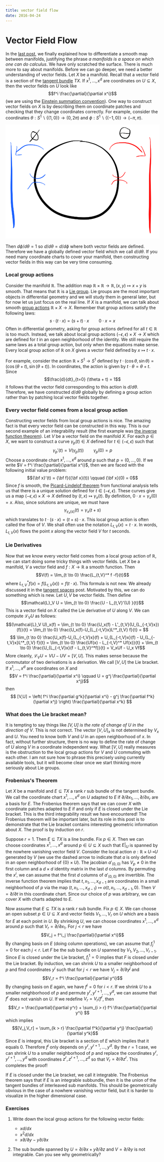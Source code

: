 ```yaml
---
title: vector field flow
date: 2016-04-24
---
```


# Vector Field Flow

In the [last post](2016-03-27-thejacobianmatrix.html), we finally explained how to 
differentiate a smooth map between manifolds, justifying the phrase *a manifolds is a 
space on which one can do calculus*. We have only scratched the surface. There is much 
more to say about manifolds. Before we can go deeper, we need a better understanding 
of vector fields. Let $X$ be a manifold. Recall that a vector field is a section of 
the [tangent bundle](2016-02-28-thetangentbundle.html) $TX$. If $x^1,\dots,x^d$ are 
coordinates on $U \subseteq X$, then the vector fields on $U$ look like
$$f^i \frac{\partial}{\partial x^i}$$
(we are using the [Einstein summation 
convention](https://en.wikipedia.org/wiki/Einstein_notation)). One way to construct 
vector fields on $X$ is by describing them on coordinate patches and checking that 
they change coordinates correctly. For example, consider the coordinates $\theta : S^1 
\backslash \{ (1,0) \} \to (0,2 \pi)$ and $\phi : S^1 \backslash \{ (-1,0) \} \to 
(-\pi,\pi)$. 

![](/img/2016-04-24-circlecoordinates.PNG)

Then $d \phi / d \theta = 1$ so $d / d 
\theta = d / d \phi$ where both vector fields are defined. Therefore we have a 
globally defined vector field which we call $d / d \theta$. If you need many 
coordinate charts to cover your manifold, then constructing vector fields in this way 
can be very time consuming. 


### Local group actions

Consider the manifold $\mathbb{R}$. The addition map $\mathbb{R} \times \mathbb{R} 
\to \mathbb{R}, (x,y) \mapsto x + y$ is smooth. That means that $\mathbb{R}$ is a [Lie 
group](https://en.wikipedia.org/wiki/Lie_group). Lie groups are the most important 
objects in differential geometry and we will study them in general later, but for now 
let us just focus on the real line. If $X$ is a manifold, we can talk about smooth 
[group actions](https://en.wikipedia.org/wiki/Group_action) $\mathbb{R} \times X \to 
X$. Remember that group actions satisfy the following laws:
$$s \cdot (t \cdot x) = (s + t) \cdot x \qquad 0 \cdot x = x$$
Often in differential geometry, asking for group actions defined for all $t \in 
\mathbb{R}$ is too much. Instead, we talk about local group actions 
$(-\epsilon,\epsilon) \times X \to X$ which are defined for $t$ in an open 
neighborhood of the identity. We still require the same laws as a total group action, 
but only when the equations make sense. Every local group action of $\mathbb{R}$ on 
$X$ gives a vector field defined by $x \mapsto t \cdot x$. 

For example, consider the action $\mathbb{R} \times S^1 \to S^1$ defined by $t \cdot 
(\cos \theta, \sin \theta) = (\cos (\theta + t),\sin(\theta + t))$. In coordinates, 
the action is given by $t \cdot \theta = \theta + t$. Since
$$\frac{d}{dt}_{t=0} (\theta + t) = 1$$ it follows that the vector field 
corresponding to this action is $d/d\theta$. Therefore, we have constructed 
$d/d\theta$ globally by defining a group action rather than by patching local vector 
fields together.

### Every vector field comes from a local group action

Constructing vector fields from local group actions is nice. The amazing fact is that 
every vector field can be constructed in this way. This is our second example of an 
integrability result (the first example was [the inverse function 
theorem](2016-03-27-thejacobianmatrix.html)). Let $V$ be a vector field on the 
manifold $X$. For each $p \in X$, we want to construct a curve $\gamma_p(t) \in X$ 
defined for $t \in (-\epsilon,\epsilon)$ such that
$$\gamma_p'(t) = V(\gamma_p(t)) \qquad \gamma_p(0) = p$$
Choose a coordinate chart $x^1,\dots,x^d$ around $p$ such that $p = (0,\dots,0)$. If 
we write $V = f^i \frac{\partial}{\partial x^i}$, then we are faced with the following 
initial value problem:
$${\bf x}'(t) = {\bf f}({\bf x}(t)) \qquad {\bf x}(0) = 0$$
Since $f$ is smooth, the [Picard-Lindelof 
theorem](https://en.wikipedia.org/wiki/Picard%E2%80%93Lindel%C3%B6f_theorem) from 
functional analysis tells us that there is a unique solution defined for $t \in 
(-\epsilon,\epsilon)$. These curves give us a map $(-\epsilon,\epsilon) \times X \to 
X$ defined by $(t,x) \mapsto \gamma_x(t)$. By definition, $0 \cdot x = \gamma_x(0) = 
x$. Also, since solutions are unique, we must have 
$$\gamma_{\gamma_x(s)}(t) = \gamma_x(t+s)$$ 
which translates to $t \cdot (s \cdot x) = (t+s) \cdot x$. This local group action is 
often called the flow of $V$. We shall often use the notation $L_{t,V}(x) = t \cdot 
x$. In words, $L_{t,V}(x)$ flows the point $x$ along the vector field $V$ for $t$ 
seconds.

### Lie Derivatives

Now that we know every vector field comes from a local group action of $\mathbb{R}$, 
we can start doing some tricky things with vector fields. Let $X$ be a manifold, $V$ a 
vector field and $f : X \to \mathbb{R}$ a smooth function. Then
$$V(f) = \lim_{t \to 0} \frac{L_{t,V}^* f -f}{t}$$
where $L_{t,V}^* f(x) = f(L_{t,V}(x)) = f(t \cdot x)$. This formula is not new. We 
already discussed it in the [tangent spaces](2016-02-07-tangentspaces.html) post. 
Motivated by this, we can do something which is new. Let $U,V$ be vector fields. Then 
define 
$$\mathcal{L}_V U = \lim_{t \to 0} \frac{U - L_{t,V}'(U) }{t}$$
This is a vector field on $X$ called the Lie derivative of $U$ along $V$. We can 
compute $\mathcal{L}_V U$ as follows:
$$(\mathcal{L}_V U)_x(f) = \lim_{t \to 0} \frac{U_x(f) - L'_{t,V}(U_{L_{-t,V}x})(f)}{t} 
= \lim_{t \to 0} \frac{U_x(f)-U_{L_{-t,V}x}L^*_{t,V} f}{t} = $$
$$ \lim_{t \to 0} \frac{U_x(f)-U_{L_{-t,V}x}(f) + U_{L_{-t,V}x}(f) - 
U_{L_{-t,V}x}L^*_{t,V} f}{t} = \lim_{t \to 0} \frac{Uf(x) - L_{-t,V}^* Uf(x)}{t} + 
\lim_{t \to 0} \frac{U_{L_{-t,V}x}(f - L_{t,V}^*f)}{t} = V_xUf - U_x Vf$$
More cleanly, $\mathcal{L}_V U = VU - UV = [V,U]$. This makes sense because the 
commutator of two derivations is a derivation. We call $[V,U]$ the Lie bracket. If 
$x^1,\dots,x^d$ are coordinates on $X$ and
$$V = f^i \frac{\partial}{\partial x^i} \qquad U = g^j \frac{\partial}{\partial x^j}$$
then
$$ [V,U] = \left( f^i \frac{\partial g^k}{\partial x^i} - g^j \frac{\partial 
f^k}{\partial x^j} \right) \frac{\partial}{\partial x^k} $$

### What does the Lie bracket mean?

It is tempting to say things like *$[V,U]$ is the rate of change of $U$ in the 
direction of $V$*. This is not correct. The vector $[V,U]_x$ is not determined by 
$V_x$ and $U$. You need to know both $V$ and $U$ in an open neighborhood of $x$. 
In fact, without further structure, there is no way to define the rate of change of 
$U$ along $V$ in a coordinate independent way. What $[V,U]$ really measures is the 
obstruction to the local group actions for $V$ and $U$ commuting with each other. I am 
not sure how to phrase this precisely using currently available tools, but it will 
become clear once we start thinking more seriously about Lie groups.

### Frobenius\'s Theorem

Let $X$ be a manifold and $E \subseteq TX$ a rank $r$ sub bundle of the tangent bundle. 
We call the coordinate chart $x^1,\dots,x^d$ on $U$ adapted to $E$ if $\partial / 
\partial x_1, \dots, \partial / \partial x_r$ are a basis for $E$. The Frobenius 
theorem says that we can cover $X$ with coordinate patches adapted to $E$ if and only 
if $E$ is closed under the Lie bracket. This is the third integrability result we have 
encountered! The Frobenius theorem will be important later, but its role in this post 
is to demonstrate that the Lie bracket contains interesting geometric information 
about $X$. The proof is by induction on $r$. 

Suppose $r = 1$. Then $E \subseteq TX$ is a line bundle. Fix $p \in X$. Then we can 
choose coordinates $x^1,\dots,x^d$ around $p \in U \subseteq X$ such that $E \lvert_U$ 
is spanned by the nowhere vanishing vector field $V$. Consider the local action $a : 
\mathbb{R} \times U \dashrightarrow U$ generated by $V$ (we use the dashed arrow to 
indicate that $a$ is only defined in an open neighborhood of $\{ 0 \} \times U$). The 
jacobian $a'_{(0,0)}$ has $V_p \not= 0$ in the first column and a $d \times d$ 
identity matrix in the last $d$ columns. By permuting the $x^i$, we can assume that 
the first $d$ columns of $a'_{(0,0)}$ are invertible. The inverse function theorem 
implies that $t,x_1,\dots,x_{d-1}$ are coordinates in a small neighborhood of $p$ 
via the map $(t,x_1,\dots,x_{d-1}) \mapsto a(t,x_1,\dots,x_{d-1},0)$. Then $V = 
\partial / \partial t$ in this coordinate chart. Since our choice of $p$ was 
arbitrary, we can cover $X$ with charts adapted to $E$.

Now assume that $E \subseteq TX$ is a rank $r$ sub bundle. Fix $p \in X$. We can choose 
an open subset $p \in U \subseteq X$ and vector fields $V_1,\dots,V_r$ on $U$ which 
are a basis for $E$ at each point in $U$. By shrinking $U$, we can choose coordinates 
$x^1,\dots,x^d$ around $p$ such that $V_r = \partial / \partial x_1$. For $j < r$ we 
have $$V_j = f^i_j \frac{\partial}{\partial x^i}$$
By changing basis on $E$ (doing column operations), we can assume that $f_j^1 = 0$ for 
each $j < r$. Let $F$ be the sub bundle on $U$ spanned by $V_1,V_2,\dots,V_{r-1}$. 
Since $E$ is closed under the Lie bracket, $f_j^1 = 0$ implies that $F$ is closed 
under the Lie bracket. By induction, we can shrink $U$ to a smaller neighborhood of 
$p$ and find coordinates $y^i$ such that for $j < r$ we have $V_j = \partial / 
\partial y^j$ and
$$V_r = f^i \frac{\partial}{\partial y^i}$$
By changing basis on $E$ again, we have $f^i = 0$ for $i < r$. If we shrink $U$ to a 
smaller neighborhood of $p$ and permute $y^{r},y^{r+1},\dots,y^d$, we can assume that 
$f^r$ does not vanish on $U$. If we redefine $V_r = V_r / f^r$, then
$$V_r = \frac{\partial}{\partial y^r} + \sum_{i > r} f^i \frac{\partial}{\partial y^i} 
$$
which implies
$$[V_j,V_r] = \sum_{k > r} \frac{\partial f^k}{\partial y^j} \frac{\partial}{\partial 
y^k}$$
Since $E$ is integral, this Lie bracket is a section of $E$ which implies that it 
equals $0$. Therefore $f^i$ only depends on $y^r,y^{r+1},\dots,y^d$. By the $r=1$ 
case, we can shrink $U$ to a smaller neighborhood of $p$ and replace the coordinates 
$y^r,y^{r+1},\dots,y^d$ with coordinates $z^r,z^{r+1},\dots,z^d$ so that $V_r = 
\partial / \partial z^r$. This completes the proof!

If $E$ is closed under the Lie bracket, we call it integrable. The Frobenius theorem 
says that if $E$ is an integrable subbundle, then it is the union of the tangent 
bundles of interleaved sub manifolds. This should be geometrically obvious in the case 
of a nowhere vanishing vector field, but it is harder to visualize in the higher 
dimensional case.

### Exercises

1. Write down the local group actions for the following vector fields: 
    - $x d/dx$
    - $x^2 d/dx$
    - $x \partial / \partial y - y \partial / \partial x$

2. The sub bundle spanned by $U = \partial/ \partial x + y \partial / \partial z$ and 
$V = \partial / \partial y$ is not integrable. Can you see why geometrically?
 
